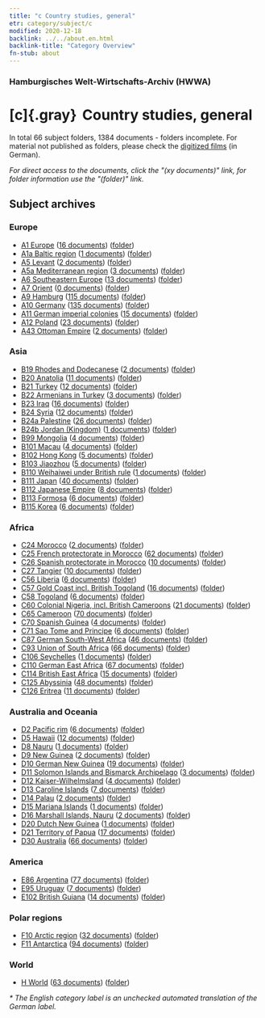 ```yaml
---
title: "c Country studies, general"
etr: category/subject/c
modified: 2020-12-18
backlink: ../../about.en.html
backlink-title: "Category Overview"
fn-stub: about
---
```


### Hamburgisches Welt-Wirtschafts-Archiv (HWWA)
# [c]{.gray}&#8201; Country studies, general&#160; 





In total 66 subject folders, 1384 documents - folders incomplete.
For material not published as folders, please check the [digitized films](/film/h1_sh) (in German).

_For direct access to the documents, click the "(xy documents)" link, for folder information use the "(folder)" link._

## Subject archives



### Europe

- [A1 Europe](../../../geo/about.en.html#A1) (<a href="https://dfg-viewer.de/show/?tx_dlf[id]=https://pm20.zbw.eu/mets/sh/1408xx/140892/1441xx/144199/public.mets.en.xml" target="_blank">16 documents</a>) ([folder](http://purl.org/pressemappe20/folder/sh/140892,144199))
- [A1a Baltic region](../../../geo/about.en.html#A1a) (<a href="https://dfg-viewer.de/show/?tx_dlf[id]=https://pm20.zbw.eu/mets/sh/1408xx/140894/1441xx/144199/public.mets.en.xml" target="_blank">1 documents</a>) ([folder](http://purl.org/pressemappe20/folder/sh/140894,144199))
- [A5 Levant](../../../geo/about.en.html#A5) (<a href="https://dfg-viewer.de/show/?tx_dlf[id]=https://pm20.zbw.eu/mets/sh/1408xx/140898/1441xx/144199/public.mets.en.xml" target="_blank">2 documents</a>) ([folder](http://purl.org/pressemappe20/folder/sh/140898,144199))
- [A5a Mediterranean region](../../../geo/about.en.html#A5a) (<a href="https://dfg-viewer.de/show/?tx_dlf[id]=https://pm20.zbw.eu/mets/sh/1408xx/140899/1441xx/144199/public.mets.en.xml" target="_blank">3 documents</a>) ([folder](http://purl.org/pressemappe20/folder/sh/140899,144199))
- [A6 Southeastern Europe](../../../geo/about.en.html#A6) (<a href="https://dfg-viewer.de/show/?tx_dlf[id]=https://pm20.zbw.eu/mets/sh/1409xx/140900/1441xx/144199/public.mets.en.xml" target="_blank">13 documents</a>) ([folder](http://purl.org/pressemappe20/folder/sh/140900,144199))
- [A7 Orient](../../../geo/about.en.html#A7) (<a href="https://dfg-viewer.de/show/?tx_dlf[id]=https://pm20.zbw.eu/mets/sh/1409xx/140902/1441xx/144199/public.mets.en.xml" target="_blank">0 documents</a>) ([folder](http://purl.org/pressemappe20/folder/sh/140902,144199))
- [A9 Hamburg](../../../geo/about.en.html#A9) (<a href="https://dfg-viewer.de/show/?tx_dlf[id]=https://pm20.zbw.eu/mets/sh/1409xx/140905/1441xx/144199/public.mets.en.xml" target="_blank">115 documents</a>) ([folder](http://purl.org/pressemappe20/folder/sh/140905,144199))
- [A10 Germany](../../../geo/about.en.html#A10) (<a href="https://dfg-viewer.de/show/?tx_dlf[id]=https://pm20.zbw.eu/mets/sh/1261xx/126128/1441xx/144199/public.mets.en.xml" target="_blank">135 documents</a>) ([folder](http://purl.org/pressemappe20/folder/sh/126128,144199))
- [A11 German imperial colonies](../../../geo/about.en.html#A11) (<a href="https://dfg-viewer.de/show/?tx_dlf[id]=https://pm20.zbw.eu/mets/sh/1409xx/140960/1441xx/144199/public.mets.en.xml" target="_blank">15 documents</a>) ([folder](http://purl.org/pressemappe20/folder/sh/140960,144199))
- [A12 Poland](../../../geo/about.en.html#A12) (<a href="https://dfg-viewer.de/show/?tx_dlf[id]=https://pm20.zbw.eu/mets/sh/1409xx/140962/1441xx/144199/public.mets.en.xml" target="_blank">23 documents</a>) ([folder](http://purl.org/pressemappe20/folder/sh/140962,144199))
- [A43 Ottoman Empire](../../../geo/about.en.html#A43) (<a href="https://dfg-viewer.de/show/?tx_dlf[id]=https://pm20.zbw.eu/mets/sh/1410xx/141034/1441xx/144199/public.mets.en.xml" target="_blank">2 documents</a>) ([folder](http://purl.org/pressemappe20/folder/sh/141034,144199))

### Asia

- [B19 Rhodes and Dodecanese](../../../geo/about.en.html#B19) (<a href="https://dfg-viewer.de/show/?tx_dlf[id]=https://pm20.zbw.eu/mets/sh/1411xx/141106/1441xx/144199/public.mets.en.xml" target="_blank">2 documents</a>) ([folder](http://purl.org/pressemappe20/folder/sh/141106,144199))
- [B20 Anatolia](../../../geo/about.en.html#B20) (<a href="https://dfg-viewer.de/show/?tx_dlf[id]=https://pm20.zbw.eu/mets/sh/1411xx/141108/1441xx/144199/public.mets.en.xml" target="_blank">11 documents</a>) ([folder](http://purl.org/pressemappe20/folder/sh/141108,144199))
- [B21 Turkey](../../../geo/about.en.html#B21) (<a href="https://dfg-viewer.de/show/?tx_dlf[id]=https://pm20.zbw.eu/mets/sh/1411xx/141111/1441xx/144199/public.mets.en.xml" target="_blank">12 documents</a>) ([folder](http://purl.org/pressemappe20/folder/sh/141111,144199))
- [B22 Armenians in Turkey](../../../geo/about.en.html#B22) (<a href="https://dfg-viewer.de/show/?tx_dlf[id]=https://pm20.zbw.eu/mets/sh/1411xx/141112/1441xx/144199/public.mets.en.xml" target="_blank">3 documents</a>) ([folder](http://purl.org/pressemappe20/folder/sh/141112,144199))
- [B23 Iraq](../../../geo/about.en.html#B23) (<a href="https://dfg-viewer.de/show/?tx_dlf[id]=https://pm20.zbw.eu/mets/sh/1411xx/141113/1441xx/144199/public.mets.en.xml" target="_blank">16 documents</a>) ([folder](http://purl.org/pressemappe20/folder/sh/141113,144199))
- [B24 Syria](../../../geo/about.en.html#B24) (<a href="https://dfg-viewer.de/show/?tx_dlf[id]=https://pm20.zbw.eu/mets/sh/1411xx/141114/1441xx/144199/public.mets.en.xml" target="_blank">12 documents</a>) ([folder](http://purl.org/pressemappe20/folder/sh/141114,144199))
- [B24a Palestine](../../../geo/about.en.html#B24a) (<a href="https://dfg-viewer.de/show/?tx_dlf[id]=https://pm20.zbw.eu/mets/sh/1411xx/141115/1441xx/144199/public.mets.en.xml" target="_blank">26 documents</a>) ([folder](http://purl.org/pressemappe20/folder/sh/141115,144199))
- [B24b Jordan (Kingdom)](../../../geo/about.en.html#B24b) (<a href="https://dfg-viewer.de/show/?tx_dlf[id]=https://pm20.zbw.eu/mets/sh/1411xx/141116/1441xx/144199/public.mets.en.xml" target="_blank">1 documents</a>) ([folder](http://purl.org/pressemappe20/folder/sh/141116,144199))
- [B99 Mongolia](../../../geo/about.en.html#B99) (<a href="https://dfg-viewer.de/show/?tx_dlf[id]=https://pm20.zbw.eu/mets/sh/1412xx/141261/1441xx/144199/public.mets.en.xml" target="_blank">4 documents</a>) ([folder](http://purl.org/pressemappe20/folder/sh/141261,144199))
- [B101 Macau](../../../geo/about.en.html#B101) (<a href="https://dfg-viewer.de/show/?tx_dlf[id]=https://pm20.zbw.eu/mets/sh/1412xx/141267/1441xx/144199/public.mets.en.xml" target="_blank">4 documents</a>) ([folder](http://purl.org/pressemappe20/folder/sh/141267,144199))
- [B102 Hong Kong](../../../geo/about.en.html#B102) (<a href="https://dfg-viewer.de/show/?tx_dlf[id]=https://pm20.zbw.eu/mets/sh/1412xx/141268/1441xx/144199/public.mets.en.xml" target="_blank">5 documents</a>) ([folder](http://purl.org/pressemappe20/folder/sh/141268,144199))
- [B103 Jiaozhou](../../../geo/about.en.html#B103) (<a href="https://dfg-viewer.de/show/?tx_dlf[id]=https://pm20.zbw.eu/mets/sh/1261xx/126163/1441xx/144199/public.mets.en.xml" target="_blank">5 documents</a>) ([folder](http://purl.org/pressemappe20/folder/sh/126163,144199))
- [B110 Weihaiwei under British rule](../../../geo/about.en.html#B110) (<a href="https://dfg-viewer.de/show/?tx_dlf[id]=https://pm20.zbw.eu/mets/sh/1412xx/141271/1441xx/144199/public.mets.en.xml" target="_blank">1 documents</a>) ([folder](http://purl.org/pressemappe20/folder/sh/141271,144199))
- [B111 Japan](../../../geo/about.en.html#B111) (<a href="https://dfg-viewer.de/show/?tx_dlf[id]=https://pm20.zbw.eu/mets/sh/1412xx/141272/1441xx/144199/public.mets.en.xml" target="_blank">40 documents</a>) ([folder](http://purl.org/pressemappe20/folder/sh/141272,144199))
- [B112 Japanese Empire](../../../geo/about.en.html#B112) (<a href="https://dfg-viewer.de/show/?tx_dlf[id]=https://pm20.zbw.eu/mets/sh/1412xx/141273/1441xx/144199/public.mets.en.xml" target="_blank">8 documents</a>) ([folder](http://purl.org/pressemappe20/folder/sh/141273,144199))
- [B113 Formosa](../../../geo/about.en.html#B113) (<a href="https://dfg-viewer.de/show/?tx_dlf[id]=https://pm20.zbw.eu/mets/sh/1412xx/141274/1441xx/144199/public.mets.en.xml" target="_blank">6 documents</a>) ([folder](http://purl.org/pressemappe20/folder/sh/141274,144199))
- [B115 Korea](../../../geo/about.en.html#B115) (<a href="https://dfg-viewer.de/show/?tx_dlf[id]=https://pm20.zbw.eu/mets/sh/1412xx/141276/1441xx/144199/public.mets.en.xml" target="_blank">6 documents</a>) ([folder](http://purl.org/pressemappe20/folder/sh/141276,144199))

### Africa

- [C24 Morocco](../../../geo/about.en.html#C24) (<a href="https://dfg-viewer.de/show/?tx_dlf[id]=https://pm20.zbw.eu/mets/sh/1413xx/141356/1441xx/144199/public.mets.en.xml" target="_blank">2 documents</a>) ([folder](http://purl.org/pressemappe20/folder/sh/141356,144199))
- [C25 French protectorate in Morocco](../../../geo/about.en.html#C25) (<a href="https://dfg-viewer.de/show/?tx_dlf[id]=https://pm20.zbw.eu/mets/sh/1413xx/141358/1441xx/144199/public.mets.en.xml" target="_blank">62 documents</a>) ([folder](http://purl.org/pressemappe20/folder/sh/141358,144199))
- [C26 Spanish protectorate in Morocco](../../../geo/about.en.html#C26) (<a href="https://dfg-viewer.de/show/?tx_dlf[id]=https://pm20.zbw.eu/mets/sh/1413xx/141359/1441xx/144199/public.mets.en.xml" target="_blank">10 documents</a>) ([folder](http://purl.org/pressemappe20/folder/sh/141359,144199))
- [C27 Tangier](../../../geo/about.en.html#C27) (<a href="https://dfg-viewer.de/show/?tx_dlf[id]=https://pm20.zbw.eu/mets/sh/1413xx/141360/1441xx/144199/public.mets.en.xml" target="_blank">10 documents</a>) ([folder](http://purl.org/pressemappe20/folder/sh/141360,144199))
- [C56 Liberia](../../../geo/about.en.html#C56) (<a href="https://dfg-viewer.de/show/?tx_dlf[id]=https://pm20.zbw.eu/mets/sh/1414xx/141405/1441xx/144199/public.mets.en.xml" target="_blank">6 documents</a>) ([folder](http://purl.org/pressemappe20/folder/sh/141405,144199))
- [C57 Gold Coast incl. British Togoland](../../../geo/about.en.html#C57) (<a href="https://dfg-viewer.de/show/?tx_dlf[id]=https://pm20.zbw.eu/mets/sh/1414xx/141406/1441xx/144199/public.mets.en.xml" target="_blank">16 documents</a>) ([folder](http://purl.org/pressemappe20/folder/sh/141406,144199))
- [C58 Togoland](../../../geo/about.en.html#C58) (<a href="https://dfg-viewer.de/show/?tx_dlf[id]=https://pm20.zbw.eu/mets/sh/1414xx/141408/1441xx/144199/public.mets.en.xml" target="_blank">6 documents</a>) ([folder](http://purl.org/pressemappe20/folder/sh/141408,144199))
- [C60 Colonial Nigeria, incl. British Cameroons](../../../geo/about.en.html#C60) (<a href="https://dfg-viewer.de/show/?tx_dlf[id]=https://pm20.zbw.eu/mets/sh/1414xx/141409/1441xx/144199/public.mets.en.xml" target="_blank">21 documents</a>) ([folder](http://purl.org/pressemappe20/folder/sh/141409,144199))
- [C65 Cameroon](../../../geo/about.en.html#C65) (<a href="https://dfg-viewer.de/show/?tx_dlf[id]=https://pm20.zbw.eu/mets/sh/1414xx/141410/1441xx/144199/public.mets.en.xml" target="_blank">70 documents</a>) ([folder](http://purl.org/pressemappe20/folder/sh/141410,144199))
- [C70 Spanish Guinea](../../../geo/about.en.html#C70) (<a href="https://dfg-viewer.de/show/?tx_dlf[id]=https://pm20.zbw.eu/mets/sh/1414xx/141412/1441xx/144199/public.mets.en.xml" target="_blank">4 documents</a>) ([folder](http://purl.org/pressemappe20/folder/sh/141412,144199))
- [C71 Sao Tome and Principe](../../../geo/about.en.html#C71) (<a href="https://dfg-viewer.de/show/?tx_dlf[id]=https://pm20.zbw.eu/mets/sh/1414xx/141413/1441xx/144199/public.mets.en.xml" target="_blank">6 documents</a>) ([folder](http://purl.org/pressemappe20/folder/sh/141413,144199))
- [C87 German South-West Africa](../../../geo/about.en.html#C87) (<a href="https://dfg-viewer.de/show/?tx_dlf[id]=https://pm20.zbw.eu/mets/sh/1414xx/141450/1441xx/144199/public.mets.en.xml" target="_blank">46 documents</a>) ([folder](http://purl.org/pressemappe20/folder/sh/141450,144199))
- [C93 Union of South Africa](../../../geo/about.en.html#C93) (<a href="https://dfg-viewer.de/show/?tx_dlf[id]=https://pm20.zbw.eu/mets/sh/1414xx/141454/1441xx/144199/public.mets.en.xml" target="_blank">66 documents</a>) ([folder](http://purl.org/pressemappe20/folder/sh/141454,144199))
- [C106 Seychelles](../../../geo/about.en.html#C106) (<a href="https://dfg-viewer.de/show/?tx_dlf[id]=https://pm20.zbw.eu/mets/sh/1414xx/141470/1441xx/144199/public.mets.en.xml" target="_blank">1 documents</a>) ([folder](http://purl.org/pressemappe20/folder/sh/141470,144199))
- [C110 German East Africa](../../../geo/about.en.html#C110) (<a href="https://dfg-viewer.de/show/?tx_dlf[id]=https://pm20.zbw.eu/mets/sh/1414xx/141471/1441xx/144199/public.mets.en.xml" target="_blank">67 documents</a>) ([folder](http://purl.org/pressemappe20/folder/sh/141471,144199))
- [C114 British East Africa](../../../geo/about.en.html#C114) (<a href="https://dfg-viewer.de/show/?tx_dlf[id]=https://pm20.zbw.eu/mets/sh/1414xx/141473/1441xx/144199/public.mets.en.xml" target="_blank">15 documents</a>) ([folder](http://purl.org/pressemappe20/folder/sh/141473,144199))
- [C125 Abyssinia](../../../geo/about.en.html#C125) (<a href="https://dfg-viewer.de/show/?tx_dlf[id]=https://pm20.zbw.eu/mets/sh/1414xx/141482/1441xx/144199/public.mets.en.xml" target="_blank">48 documents</a>) ([folder](http://purl.org/pressemappe20/folder/sh/141482,144199))
- [C126 Eritrea](../../../geo/about.en.html#C126) (<a href="https://dfg-viewer.de/show/?tx_dlf[id]=https://pm20.zbw.eu/mets/sh/1414xx/141483/1441xx/144199/public.mets.en.xml" target="_blank">11 documents</a>) ([folder](http://purl.org/pressemappe20/folder/sh/141483,144199))

### Australia and Oceania

- [D2 Pacific rim](../../../geo/about.en.html#D2) (<a href="https://dfg-viewer.de/show/?tx_dlf[id]=https://pm20.zbw.eu/mets/sh/1415xx/141593/1441xx/144199/public.mets.en.xml" target="_blank">6 documents</a>) ([folder](http://purl.org/pressemappe20/folder/sh/141593,144199))
- [D5 Hawaii](../../../geo/about.en.html#D5) (<a href="https://dfg-viewer.de/show/?tx_dlf[id]=https://pm20.zbw.eu/mets/sh/1415xx/141595/1441xx/144199/public.mets.en.xml" target="_blank">12 documents</a>) ([folder](http://purl.org/pressemappe20/folder/sh/141595,144199))
- [D8 Nauru](../../../geo/about.en.html#D8) (<a href="https://dfg-viewer.de/show/?tx_dlf[id]=https://pm20.zbw.eu/mets/sh/1415xx/141599/1441xx/144199/public.mets.en.xml" target="_blank">1 documents</a>) ([folder](http://purl.org/pressemappe20/folder/sh/141599,144199))
- [D9 New Guinea](../../../geo/about.en.html#D9) (<a href="https://dfg-viewer.de/show/?tx_dlf[id]=https://pm20.zbw.eu/mets/sh/1416xx/141600/1441xx/144199/public.mets.en.xml" target="_blank">2 documents</a>) ([folder](http://purl.org/pressemappe20/folder/sh/141600,144199))
- [D10 German New Guinea](../../../geo/about.en.html#D10) (<a href="https://dfg-viewer.de/show/?tx_dlf[id]=https://pm20.zbw.eu/mets/sh/1416xx/141601/1441xx/144199/public.mets.en.xml" target="_blank">19 documents</a>) ([folder](http://purl.org/pressemappe20/folder/sh/141601,144199))
- [D11 Solomon Islands and Bismarck Archipelago](../../../geo/about.en.html#D11) (<a href="https://dfg-viewer.de/show/?tx_dlf[id]=https://pm20.zbw.eu/mets/sh/1416xx/141610/1441xx/144199/public.mets.en.xml" target="_blank">3 documents</a>) ([folder](http://purl.org/pressemappe20/folder/sh/141610,144199))
- [D12 Kaiser-Wilhelmsland](../../../geo/about.en.html#D12) (<a href="https://dfg-viewer.de/show/?tx_dlf[id]=https://pm20.zbw.eu/mets/sh/1416xx/141612/1441xx/144199/public.mets.en.xml" target="_blank">4 documents</a>) ([folder](http://purl.org/pressemappe20/folder/sh/141612,144199))
- [D13 Caroline Islands](../../../geo/about.en.html#D13) (<a href="https://dfg-viewer.de/show/?tx_dlf[id]=https://pm20.zbw.eu/mets/sh/1416xx/141613/1441xx/144199/public.mets.en.xml" target="_blank">7 documents</a>) ([folder](http://purl.org/pressemappe20/folder/sh/141613,144199))
- [D14 Palau](../../../geo/about.en.html#D14) (<a href="https://dfg-viewer.de/show/?tx_dlf[id]=https://pm20.zbw.eu/mets/sh/1416xx/141614/1441xx/144199/public.mets.en.xml" target="_blank">2 documents</a>) ([folder](http://purl.org/pressemappe20/folder/sh/141614,144199))
- [D15 Mariana Islands](../../../geo/about.en.html#D15) (<a href="https://dfg-viewer.de/show/?tx_dlf[id]=https://pm20.zbw.eu/mets/sh/1416xx/141615/1441xx/144199/public.mets.en.xml" target="_blank">1 documents</a>) ([folder](http://purl.org/pressemappe20/folder/sh/141615,144199))
- [D16 Marshall Islands, Nauru](../../../geo/about.en.html#D16) (<a href="https://dfg-viewer.de/show/?tx_dlf[id]=https://pm20.zbw.eu/mets/sh/1416xx/141616/1441xx/144199/public.mets.en.xml" target="_blank">2 documents</a>) ([folder](http://purl.org/pressemappe20/folder/sh/141616,144199))
- [D20 Dutch New Guinea](../../../geo/about.en.html#D20) (<a href="https://dfg-viewer.de/show/?tx_dlf[id]=https://pm20.zbw.eu/mets/sh/1416xx/141619/1441xx/144199/public.mets.en.xml" target="_blank">1 documents</a>) ([folder](http://purl.org/pressemappe20/folder/sh/141619,144199))
- [D21 Territory of Papua](../../../geo/about.en.html#D21) (<a href="https://dfg-viewer.de/show/?tx_dlf[id]=https://pm20.zbw.eu/mets/sh/1416xx/141620/1441xx/144199/public.mets.en.xml" target="_blank">17 documents</a>) ([folder](http://purl.org/pressemappe20/folder/sh/141620,144199))
- [D30 Australia](../../../geo/about.en.html#D30) (<a href="https://dfg-viewer.de/show/?tx_dlf[id]=https://pm20.zbw.eu/mets/sh/1416xx/141621/1441xx/144199/public.mets.en.xml" target="_blank">66 documents</a>) ([folder](http://purl.org/pressemappe20/folder/sh/141621,144199))

### America

- [E86 Argentina](../../../geo/about.en.html#E86) (<a href="https://dfg-viewer.de/show/?tx_dlf[id]=https://pm20.zbw.eu/mets/sh/1416xx/141692/1441xx/144199/public.mets.en.xml" target="_blank">77 documents</a>) ([folder](http://purl.org/pressemappe20/folder/sh/141692,144199))
- [E95 Uruguay](../../../geo/about.en.html#E95) (<a href="https://dfg-viewer.de/show/?tx_dlf[id]=https://pm20.zbw.eu/mets/sh/1416xx/141695/1441xx/144199/public.mets.en.xml" target="_blank">7 documents</a>) ([folder](http://purl.org/pressemappe20/folder/sh/141695,144199))
- [E102 British Guiana](../../../geo/about.en.html#E102) (<a href="https://dfg-viewer.de/show/?tx_dlf[id]=https://pm20.zbw.eu/mets/sh/1417xx/141700/1441xx/144199/public.mets.en.xml" target="_blank">14 documents</a>) ([folder](http://purl.org/pressemappe20/folder/sh/141700,144199))

### Polar regions

- [F10 Arctic region](../../../geo/about.en.html#F10) (<a href="https://dfg-viewer.de/show/?tx_dlf[id]=https://pm20.zbw.eu/mets/sh/1417xx/141702/1441xx/144199/public.mets.en.xml" target="_blank">32 documents</a>) ([folder](http://purl.org/pressemappe20/folder/sh/141702,144199))
- [F11 Antarctica](../../../geo/about.en.html#F11) (<a href="https://dfg-viewer.de/show/?tx_dlf[id]=https://pm20.zbw.eu/mets/sh/1417xx/141703/1441xx/144199/public.mets.en.xml" target="_blank">94 documents</a>) ([folder](http://purl.org/pressemappe20/folder/sh/141703,144199))

### World

- [H World](../../../geo/about.en.html#H) (<a href="https://dfg-viewer.de/show/?tx_dlf[id]=https://pm20.zbw.eu/mets/sh/1417xx/141728/1441xx/144199/public.mets.en.xml" target="_blank">63 documents</a>) ([folder](http://purl.org/pressemappe20/folder/sh/141728,144199))


_* The English category label is an unchecked automated translation of the German label._

